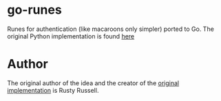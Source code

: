 # go-runes
Runes for authentication (like macaroons only simpler) ported to Go. The original Python implementation is found [here](https://github.com/rustyrussell/runes)

# Author
The original author of the idea and the creator of the [original implementation](https://github.com/rustyrussell/runes) is Rusty Russell.
